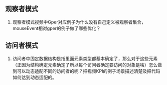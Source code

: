 
## 观察者模式

1. 观察者模式视频中Gper对应例子为什么没有自己定义被观察者集合，mouseEvent相对gper的例子做了哪些优化？

## 访问者模式

1. 访问者中固定数据结构是指里面元素类型都基本确定了，那么对于这些元素（正因为结构确定元素确定了所以每个访问者确定要访问的对象是啥）怎么做到可以动态适配不同的访问者的呢？把视频KPI的例子场景描述清楚及把代码如何达到动态适配的。

